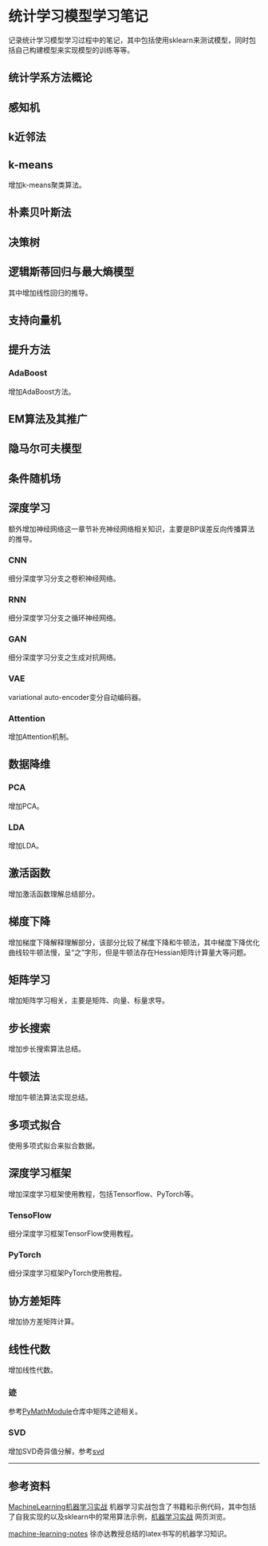 # 统计学习模型学习笔记

记录统计学习模型学习过程中的笔记，其中包括使用sklearn来测试模型，同时包括自己构建模型来实现模型的训练等等。


## 统计学系方法概论

## 感知机

## k近邻法

## k-means
增加k-means聚类算法。

## 朴素贝叶斯法

## 决策树

## 逻辑斯蒂回归与最大熵模型
其中增加线性回归的推导。

## 支持向量机

## 提升方法

### AdaBoost
增加AdaBoost方法。

## EM算法及其推广

## 隐马尔可夫模型

## 条件随机场

## 深度学习
额外增加神经网络这一章节补充神经网络相关知识，主要是BP误差反向传播算法的推导。

### CNN
细分深度学习分支之卷积神经网络。

### RNN
细分深度学习分支之循环神经网络。

### GAN
细分深度学习分支之生成对抗网络。

### VAE
variational auto-encoder变分自动编码器。

### Attention
增加Attention机制。

## 数据降维

### PCA
增加PCA。

### LDA
增加LDA。

## 激活函数
增加激活函数理解总结部分。

## 梯度下降
增加梯度下降解释理解部分，该部分比较了梯度下降和牛顿法，其中梯度下降优化曲线较牛顿法慢，呈“之”字形，但是牛顿法存在Hessian矩阵计算量大等问题。

## 矩阵学习
增加矩阵学习相关，主要是矩阵、向量、标量求导。

## 步长搜索
增加步长搜索算法总结。

## 牛顿法
增加牛顿法算法实现总结。

## 多项式拟合
使用多项式拟合来拟合数据。

## 深度学习框架
增加深度学习框架使用教程，包括Tensorflow、PyTorch等。

### TensoFlow
细分深度学习框架TensorFlow使用教程。

### PyTorch
细分深度学习框架PyTorch使用教程。

## 协方差矩阵
增加协方差矩阵计算。

## 线性代数

增加线性代数。

### 迹

参考[PyMathModule](https://github.com/guanfuchen/PyMathModule)仓库中矩阵之迹相关。

### SVD

增加SVD奇异值分解，参考[svd](./svd/ReadMe.md)


---
## 参考资料

[MachineLearning机器学习实战](https://github.com/apachecn/MachineLearning/tree/master/src/py2.x/ML) 机器学习实战包含了书籍和示例代码，其中包括了自我实现的以及sklearn中的常用算法示例，[机器学习实战](http://ml.apachecn.org/mlia/) 网页浏览。

[machine-learning-notes](https://github.com/roboticcam/machine-learning-notes) 徐亦达教授总结的latex书写的机器学习知识。




